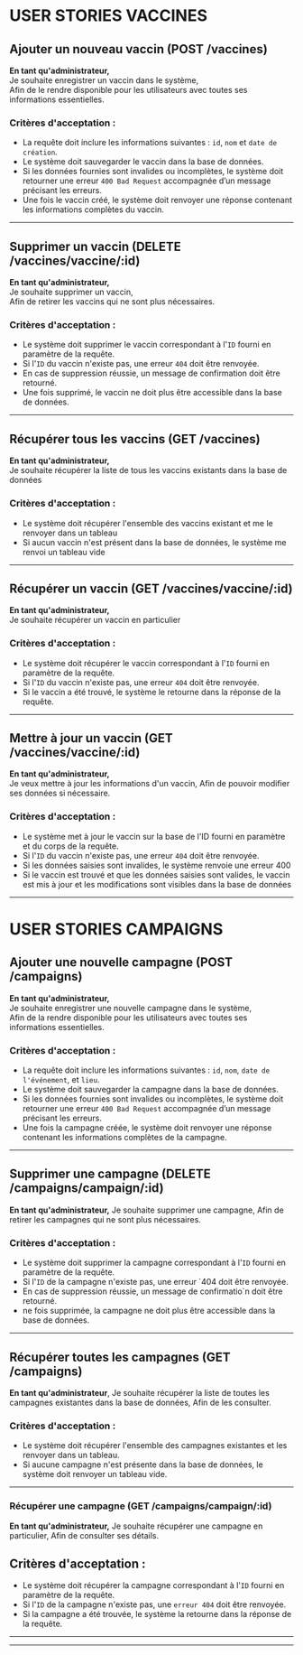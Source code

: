 # USER STORIES VACCINES

## Ajouter un nouveau vaccin (POST /vaccines)

**En tant qu'administrateur,**  
Je souhaite enregistrer un vaccin dans le système,  
Afin de le rendre disponible pour les utilisateurs avec toutes ses informations essentielles.

### Critères d'acceptation :
- La requête doit inclure les informations suivantes : `id`, `nom` et `date de création`.
- Le système doit sauvegarder le vaccin dans la base de données.
- Si les données fournies sont invalides ou incomplètes, le système doit retourner une erreur `400 Bad Request` accompagnée d’un message précisant les erreurs.
- Une fois le vaccin créé, le système doit renvoyer une réponse contenant les informations complètes du vaccin.

---

## Supprimer un vaccin (DELETE /vaccines/vaccine/:id)

**En tant qu'administrateur,**  
Je souhaite supprimer un vaccin,  
Afin de retirer les vaccins qui ne sont plus nécessaires.

### Critères d'acceptation :
- Le système doit supprimer le vaccin correspondant à l'`ID` fourni en paramètre de la requête.
- Si l'`ID` du vaccin n'existe pas, une erreur `404` doit être renvoyée.
- En cas de suppression réussie, un message de confirmation doit être retourné.
- Une fois supprimé, le vaccin ne doit plus être accessible dans la base de données.

---

## Récupérer tous les vaccins (GET /vaccines)

**En tant qu'administrateur,**  
Je souhaite récupérer la liste de tous les vaccins existants dans la base de données

### Critères d'acceptation :
- Le système doit récupérer l'ensemble des vaccins existant et me le renvoyer dans un tableau
- Si aucun vaccin n'est présent dans la base de données, le système me renvoi un tableau vide

---

## Récupérer un vaccin (GET /vaccines/vaccine/:id)

**En tant qu'administrateur,**  
Je souhaite récupérer un vaccin en particulier

### Critères d'acceptation :
- Le système doit récupérer le vaccin correspondant à l'`ID` fourni en paramètre de la requête.
- Si l'`ID` du vaccin n'existe pas, une erreur `404` doit être renvoyée.
- Si le vaccin a été trouvé, le système le retourne dans la réponse de la requête.

---

## Mettre à jour un vaccin (GET /vaccines/vaccine/:id)

**En tant qu'administrateur,**  
Je veux mettre à jour les informations d'un vaccin, Afin de pouvoir modifier ses données si nécessaire.

### Critères d'acceptation :
- Le système met à jour le vaccin sur la base de l'ID fourni en paramètre et du corps de la requête.
- Si l'`ID` du vaccin n'existe pas, une erreur `404` doit être renvoyée.
- Si les données saisies sont invalides, le système renvoie une erreur 400
- Si le vaccin est trouvé et que les données saisies sont valides, le vaccin est mis à jour et les modifications sont visibles dans la base de données

---

# USER STORIES CAMPAIGNS

## Ajouter une nouvelle campagne (POST /campaigns)

**En tant qu'administrateur,**  
Je souhaite enregistrer une nouvelle campagne dans le système,  
Afin de la rendre disponible pour les utilisateurs avec toutes ses informations essentielles.

### Critères d'acceptation :
- La requête doit inclure les informations suivantes : `id`, `nom`, `date de l'événement`, et `lieu`.
- Le système doit sauvegarder la campagne dans la base de données.
- Si les données fournies sont invalides ou incomplètes, le système doit retourner une erreur `400 Bad Request` accompagnée d’un message précisant les erreurs.
- Une fois la campagne créée, le système doit renvoyer une réponse contenant les informations complètes de la campagne.

---

## Supprimer une campagne (DELETE /campaigns/campaign/:id)

**En tant qu'administrateur,**
Je souhaite supprimer une campagne,
Afin de retirer les campagnes qui ne sont plus nécessaires.

### Critères d'acceptation :
- Le système doit supprimer la campagne correspondant à l'`ID` fourni en paramètre de la requête.
- Si l'`ID` de la campagne n'existe pas, une erreur `404 doit être renvoyée.
- En cas de suppression réussie, un message de confirmatio`n doit être retourné.
- ne fois supprimée, la campagne ne doit plus être accessible dans la base de données.

---

## Récupérer toutes les campagnes (GET /campaigns)

**En tant qu'administrateur**,
Je souhaite récupérer la liste de toutes les campagnes existantes dans la base de données,
Afin de les consulter.

### Critères d'acceptation :
- Le système doit récupérer l'ensemble des campagnes existantes et les renvoyer dans un tableau.
- Si aucune campagne n'est présente dans la base de données, le système doit renvoyer un tableau vide.

---

### Récupérer une campagne (GET /campaigns/campaign/:id)

**En tant qu'administrateur,**
Je souhaite récupérer une campagne en particulier,
Afin de consulter ses détails.

## Critères d'acceptation :
- Le système doit récupérer la campagne correspondant à l'`ID` fourni en paramètre de la requête.
- Si l'`ID` de la campagne n'existe pas, une `erreur 404` doit être renvoyée.
- Si la campagne a été trouvée, le système la retourne dans la réponse de la requête.

---

---